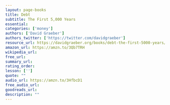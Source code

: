```yaml
---
layout: page-books
title: Debt
subtitle: The First 5,000 Years
essential: 
categories: ['money']
authors: ['David Graeber']
authors_twitter: ['https://twitter.com/davidgraeber']
resource_url: https://davidgraeber.org/books/debt-the-first-5000-years/
amazon_url: https://amzn.to/3Qb7TRH
wikipedia_url: 
free_url: 
summary_url: 
rating_order: 
lesson: ['']
quote: ""
audio_url: https://amzn.to/3HfbcD1
free_audio_url: 
goodreads_url: 
description: ""
---
```

